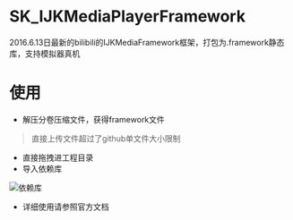 # SK_IJKMediaPlayerFramework
2016.6.13日最新的bilibili的IJKMediaFramework框架，打包为.framework静态库，支持模拟器真机

# 使用
- 解压分卷压缩文件，获得framework文件
 
>直接上传文件超过了github单文件大小限制

- 直接拖拽进工程目录
- 导入依赖库

![依赖库](http://img.blog.csdn.net/20160622103529261)

- 详细使用请参照官方文档
